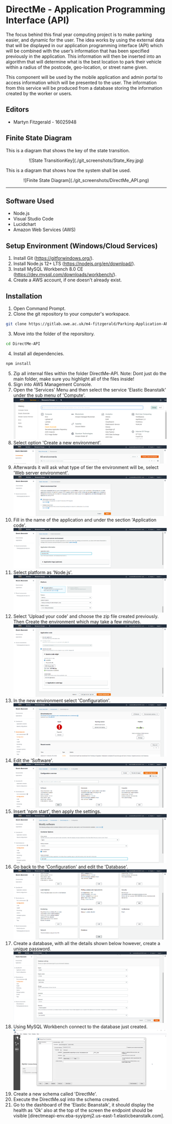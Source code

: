 # DirectMe - Application Programming Interface (API)

The focus behind this final year computing project is to make parking easier, and dynamic for the user. The idea works by using the external data that will be displayed in our application programming interface (API) which will be combined with the user’s information that has been specified previously in the application. This information will then be inserted into an algorithm that will determine what is the best location to park their vehicle within a radius of the postcode, geo-location, or street name given.

This component will be used by the mobile application and admin portal to access information which will be presented to the user. The information from this service will be produced from a database storing the information created by the worker or users.

## Editors
* Martyn Fitzgerald - 16025948

## Finite State Diagram

This is a diagram that shows the key of the state transition.

<div align="center">
![State TransitionKey](./git_screenshots/State_Key.jpg)
</div>

This is a diagram that shows how the system shall be used.

<div align="center">
![Finite State Diagram](./git_screenshots/DirectMe_API.png)
</div>

<hr>

## Software Used

* Node.js
* Visual Studio Code
* Lucidchart
* Amazon Web Services (AWS)

## Setup Environment (Windows/Cloud Services)

1. Install Git (https://gitforwindows.org/).
2. Install Node.js 12+ LTS (https://nodejs.org/en/download/).
3. Install MySQL Workbench 8.0 CE (https://dev.mysql.com/downloads/workbench/).
4. Create a AWS account, if one doesn't already exist.

## Installation

1. Open Command Prompt.
2. Clone the git repository to your computer's workspace.
```bash
git clone https://gitlab.uwe.ac.uk/m4-fitzgerald/Parking-Application-API-Prototype.git
```
3. Move into the folder of the reporsitory.
```bash
cd DirectMe-API
```
4. Install all dependencies.
```bash
npm install
```
5. Zip all internal files within the folder DirectMe-API. Note: Dont just do the main folder, make sure you highlight all of the files inside! 
6. Sign into AWS Management Console. 
7. Open the 'Services' Menu and then select the service 'Elastic Beanstalk' under the sub menu of 'Compute'.
![AWS 1](./git_screenshots/aws1.png)
8. Select option 'Create a new environment'.
![AWS 2](./git_screenshots/aws2.png)
9. Afterwards it will ask what type of tier the environment will be, select 'Web server environment'.
![AWS 3](./git_screenshots/aws3.png)
10. Fill in the name of the application and under the section 'Application code'.
![AWS 4](./git_screenshots/aws4.png)
11. Select platform as 'Node.js'.
![AWS 5](./git_screenshots/aws5.png)
12. Select 'Upload your code' and choose the zip file created previously. Then Create the environment which may take a few minutes. 
![AWS 6](./git_screenshots/aws6.png)
13. In the new environment select 'Configuration'.
![AWS 7](./git_screenshots/aws7.png)
14. Edit the 'Software'.
![AWS 8](./git_screenshots/aws8.png)
15. Insert 'npm start', then apply the settings.
![AWS 9](./git_screenshots/aws9.png)
16. Go back to the 'Configuration' and edit the 'Database'.
![AWS 10](./git_screenshots/aws10.png)
17. Create a database, with all the details shown below however, create a unique password.
![AWS 11](./git_screenshots/aws11.png)
18. Using MySQL Workbench connect to the database just created.
![AWS 11](./git_screenshots/db12.png)
19. Create a new schema called 'DirectMe'.
20. Execute the DirectMe.sql into the schema created.
21. Go to the dashboard of the 'Elastic Beanstalk', it should display the health as 'Ok' also at the top of the screen the endpoint should be visible [directmeapi-env.eba-syyipmj2.us-east-1.elasticbeanstalk.com].
